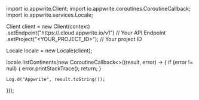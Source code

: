 import io.appwrite.Client;
import io.appwrite.coroutines.CoroutineCallback;
import io.appwrite.services.Locale;

Client client = new Client(context)
    .setEndpoint("https://<REGION>.cloud.appwrite.io/v1") // Your API Endpoint
    .setProject("<YOUR_PROJECT_ID>"); // Your project ID

Locale locale = new Locale(client);

locale.listContinents(new CoroutineCallback<>((result, error) -> {
    if (error != null) {
        error.printStackTrace();
        return;
    }

    Log.d("Appwrite", result.toString());
}));
